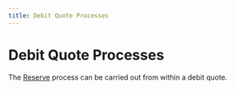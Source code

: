 ```yaml
---
title: Debit Quote Processes
---
```


# Debit Quote Processes


The [Reserve]({{site.pp_baseurl}}/return-proc/debit-quotes/debit-quote-processes/reserve/reserve_dd.html) process can be carried out from within a debit quote.
